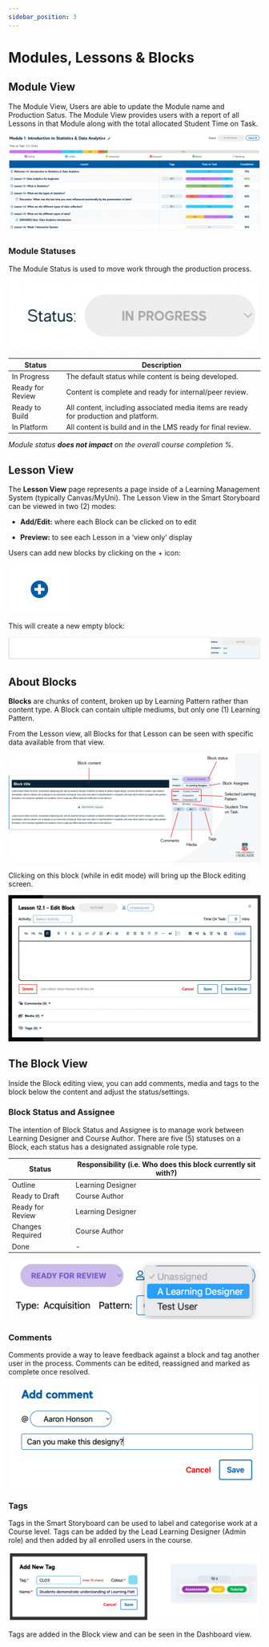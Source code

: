 ```yaml
---
sidebar_position: 3
---
```


# Modules, Lessons & Blocks

## Module View

The Module View, Users are able to update the Module name and Production Satus. The Module View provides users with a report of all Lessons in that Module along with the total allocated Student Time on Task.

<div style={{textAlign: 'center'}}>

![img_14.png](img/img_14.png)

</div>


### Module Statuses

The Module Status is used to move work through the production process.

<div style={{textAlign: 'center'}}>

![img_15.png](img/img_15.png)

</div>

|Status|Description  |
|--|--|
| In Progress | The default status while content is being developed. |
| Ready for Review | Content is complete and ready for internal/peer review. |
| Ready to Build | All content, including associated media items are ready for production and platform. |
| In Platform | All content is build and in the LMS ready for final review. |


_Module status **does not impact** on the overall course completion %._

## Lesson View

The **Lesson View** page represents a page inside of a Learning Management System (typically Canvas/MyUni). The Lesson View in the Smart Storyboard can be viewed in two (2) modes:

-   **Add/Edit:** where each Block can be clicked on to edit

-   **Preview:** to see each Lesson in a ‘view only’ display


Users can add new blocks by clicking on the + icon:

<div style={{textAlign: 'center'}}>

![img_16.png](img/img_16.png)

</div>


This will create a new empty block:

<div style={{textAlign: 'center'}}>

![img_17.png](img/img_17.png)

</div>



## About Blocks

**Blocks** are chunks of content, broken up by Learning Pattern rather than content type. A Block can contain ultiple mediums, but only one (1) Learning Pattern.

From the Lesson view, all Blocks for that Lesson can be seen with specific data available from that view.

<div style={{textAlign: 'center'}}>

![img_18.png](img/img_18.png)

</div>

Clicking on this block (while in edit mode) will bring up the Block editing screen.

<div style={{textAlign: 'center'}}>

![img_19.png](img/img_19.png)

</div>

## The Block View

Inside the Block editing view, you can add comments, media and tags to the block below the content and adjust the status/settings.

### Block Status and Assignee

The intention of Block Status and Assignee is to manage work between Learning Designer and Course Author. There are five (5) statuses on a Block, each status has a designated assignable role type.

|Status| Responsibility (i.e. Who does this block currently sit with?)  |
|--|--|
| Outline | Learning Designer |
| Ready to Draft | Course Author |
| Ready for Review | Learning Designer |
| Changes Required | Course Author |
| Done | - |

<div style={{textAlign: 'center'}}>

![img_20.png](img/img_20.png)

</div>


### Comments

Comments provide a way to leave feedback against a block and tag another user in the process. Comments can be edited, reassigned and marked as complete once resolved.

<div style={{textAlign: 'center'}}>

![img_21.png](img/img_21.png)

</div>

### Tags

Tags in the Smart Storyboard can be used to label and categorise work at a Course level. Tags can be added by the Lead Learning Designer (Admin role) and then added by all enrolled users in the course.

<div style={{textAlign: 'center'}}>

![img_22.png](img/img_22.png)

</div>


Tags are added in the Block view and can be seen in the Dashboard view.